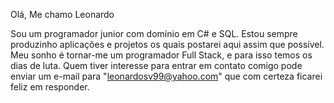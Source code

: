Olá, Me chamo Leonardo

  Sou um programador junior com domínio em C# e SQL.
  Estou sempre produzinho aplicações e projetos os quais postarei aqui assim que possível. Meu sonho é tornar-me um programador Full Stack, e para isso temos os dias de luta.
  Quem tiver interesse para entrar em contato comigo pode enviar um e-mail para "leonardosv99@yahoo.com" que com certeza ficarei feliz em responder.
